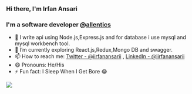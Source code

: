 ###  Hi there, I'm Irfan Ansari
### I'm a software developer @[allentics](https://allentics.com/)



- 🔭 I write api using Node.js,Express.js and for database i use mysql and mysql workbench tool. 
- 🌱 I’m currently exploring React.js,Redux,Mongo DB and swagger.
- 📫 How to reach me: [Twitter - @iirfanansarii](https://twitter.com/iirfanansarii) , [LinkedIn - @iirfanansarii](https://www.linkedin.com/in/iirfanansarii/) 
- 😄 Pronouns: He/His
- ⚡ Fun fact: I Sleep When I Get Bore 😂

<img src="https://github-readme-stats.vercel.app/api?username=iirfanansarii&&show_icons=true&title_color=ffffff&icon_color=bb2acf&text_color=daf7dc&bg_color=151515">


